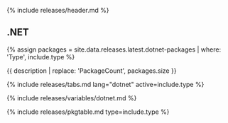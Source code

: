 {% include releases/header.md %}

## .NET

{% assign packages = site.data.releases.latest.dotnet-packages | where: 'Type', include.type %}

{{ description | replace: 'PackageCount', packages.size }}

{% include releases/tabs.md lang="dotnet" active=include.type %}

{% include releases/variables/dotnet.md %}

{% include releases/pkgtable.md type=include.type %}